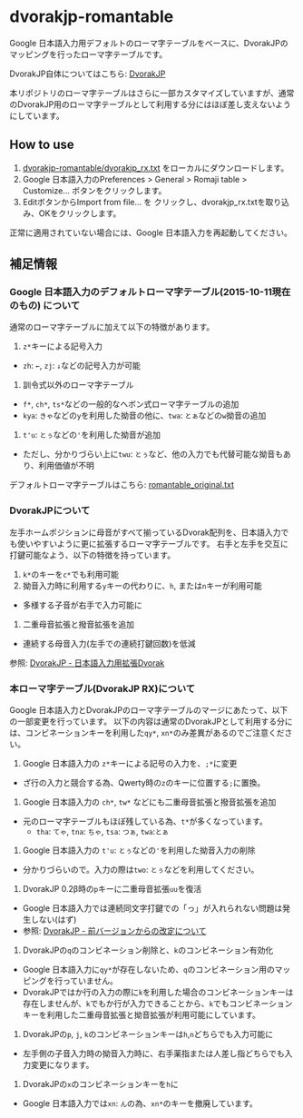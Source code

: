 # dvorakjp-romantable
Google 日本語入力用デフォルトのローマ字テーブルをベースに、DvorakJPのマッピングを行ったローマ字テーブルです。

DvorakJP自体についてはこちら: [DvorakJP](http://www7.plala.or.jp/dvorakjp/)

本リポジトリのローマ字テーブルはさらに一部カスタマイズしていますが、通常のDvorakJP用のローマ字テーブルとして利用する分にはほぼ差し支えないようにしています。

## How to use

1. [dvorakjp-romantable/dvorakjp_rx.txt](https://github.com/shinespark/dvorakjp-romantable/blob/master/dvorakjp_rx.txt) をローカルにダウンロードします。
1. Google 日本語入力のPreferences > General > Romaji table > Customize... ボタンをクリックします。
1. EditボタンからImport from file... を クリックし、dvorakjp_rx.txtを取り込み、OKをクリックします。

正常に適用されていない場合には、Google 日本語入力を再起動してください。

## 補足情報

### Google 日本語入力のデフォルトローマ字テーブル(2015-10-11現在のもの) について

通常のローマ字テーブルに加えて以下の特徴があります。

1. `z*`キーによる記号入力
  - `zh`: `←`, `zj`: `↓`などの記号入力が可能
1. 訓令式以外のローマ字テーブル
  - `f*`, `ch*`, `ts*`などの一般的なヘボン式ローマ字テーブルの追加
  - `kya`: `きゃ`などの`y`を利用した拗音の他に、`twa`: `とぁ`などの`w`拗音の追加
1. `t'u`: `とぅ`などの`'`を利用した拗音が追加
  - ただし、分かりづらい上に`twu`: `とぅ`など、他の入力でも代替可能な拗音もあり、利用価値が不明

デフォルトローマ字テーブルはこちら: [romantable_original.txt](https://github.com/shinespark/dvorak-romantable/blob/master/romantable_original.txt)

### DvorakJPについて

左手ホームポジションに母音がすべて揃っているDvorak配列を、日本語入力でも使いやすいように更に拡張するローマ字テーブルです。
右手と左手を交互に打鍵可能なよう、以下の特徴を持っています。

1. `k*`のキーを`c*`でも利用可能
1. 拗音入力時に利用する`y`キーの代わりに、`h`, または`n`キーが利用可能
  - 多様する子音が右手で入力可能に
1. 二重母音拡張と撥音拡張を追加
  - 連続する母音入力(左手での連続打鍵回数)を低減

参照: [DvorakJP - 日本語入力用拡張Dvorak](http://www7.plala.or.jp/dvorakjp/dvorakjp.htm)

### 本ローマ字テーブル(DvorakJP RX)について

Google 日本語入力とDvorakJPのローマ字テーブルのマージにあたって、以下の一部変更を行っています。
以下の内容は通常のDvorakJPとして利用する分には、コンビネーションキーを利用した`qy*`, `xn*`のみ差異があるのでご注意ください。

1. Google 日本語入力の `z*`キーによる記号の入力を、`;*`に変更
  - ざ行の入力と競合する為、Qwerty時の`z`のキーに位置する`;`に置換。
1. Google 日本語入力の `ch*`, `tw*` などにも二重母音拡張と撥音拡張を追加
  - 元のローマ字テーブルもほぼ残している為、`t*`が多くなっています。
    - `tha`: `てゃ`, `tna`: `ちゃ`, `tsa`: `つぁ`, `twa`:`とぁ`
1. Google 日本語入力の `t'u`: `とぅ`などの`'`を利用した拗音入力の削除
  - 分かりづらいので。入力の際は`two`: `とぅ`などを利用してください。
1. DvorakJP 0.2β時の`p`キーに二重母音拡張`uu`を復活
  - Google 日本語入力では連続同文字打鍵での「っ」が入れられない問題は発生しない(はず)
  - 参照: [DvorakJP - 前バージョンからの改定について](http://www7.plala.or.jp/dvorakjp/)
1. DvorakJPの`q`のコンビネーション削除と、`k`のコンビネーション有効化
  - Google 日本語入力に`qy*`が存在しないため、`q`のコンビネーション用のマッピングを行っていません。
  - DvorakJPではか行の入力の際に`k`を利用した場合のコンビネーションキーは存在しませんが、`k`でもか行が入力できることから、`k`でもコンビネーションキーを利用した二重母音拡張と拗音拡張が利用可能にしています。
1. DvorakJPの`p`, `j`, `k`のコンビネーションキーは`h`,`n`どちらでも入力可能に
  - 左手側の子音入力時の拗音入力時に、右手薬指または人差し指どちらでも入力変更になります。
1. DvorakJPの`x`のコンビネーションキーを`h`に
  - Google 日本語入力では`xn`: `ん`の為、`xn*`のキーを撤廃しています。
